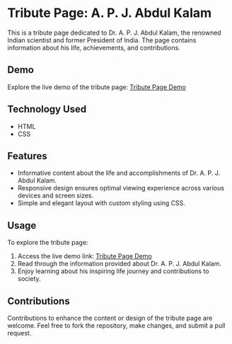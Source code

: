 

# Tribute Page: A. P. J. Abdul Kalam

This is a tribute page dedicated to Dr. A. P. J. Abdul Kalam, the renowned Indian scientist and former President of India. The page contains information about his life, achievements, and contributions.

## Demo
Explore the live demo of the tribute page: [Tribute Page Demo](https://sauravtonde.github.io/Tribute-Page-A.-P.-J.-Abdul-Kalam/)

## Technology Used
- HTML
- CSS

## Features
- Informative content about the life and accomplishments of Dr. A. P. J. Abdul Kalam.
- Responsive design ensures optimal viewing experience across various devices and screen sizes.
- Simple and elegant layout with custom styling using CSS.

## Usage
To explore the tribute page:
1. Access the live demo link: [Tribute Page Demo](https://sauravtonde.github.io/Tribute-Page-A.-P.-J.-Abdul-Kalam/)
2. Read through the information provided about Dr. A. P. J. Abdul Kalam.
3. Enjoy learning about his inspiring life journey and contributions to society.

## Contributions
Contributions to enhance the content or design of the tribute page are welcome. Feel free to fork the repository, make changes, and submit a pull request.

